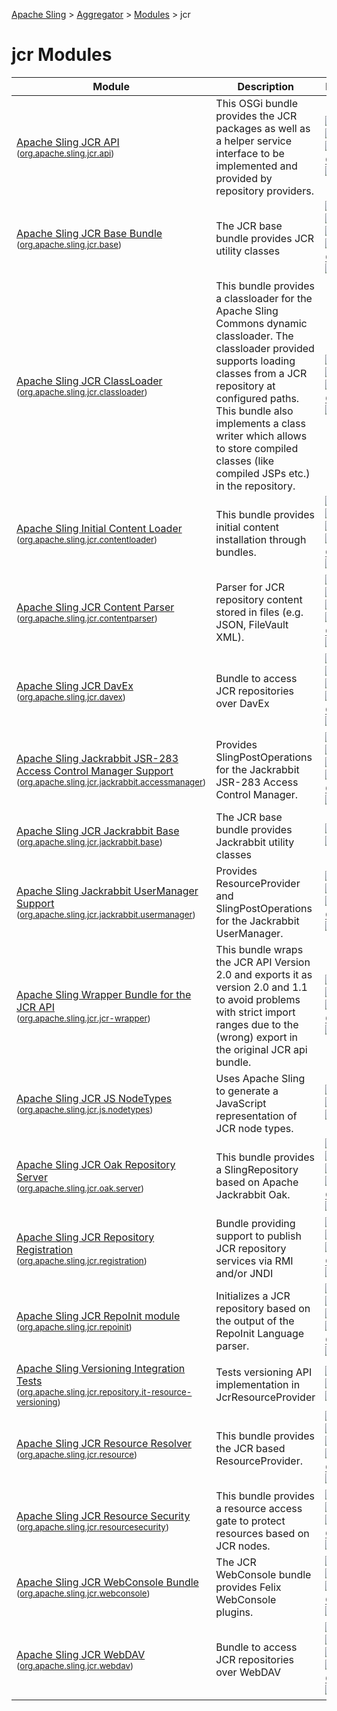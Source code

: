 [Apache Sling](http://sling.apache.org) > [Aggregator](https://github.com/apache/sling-aggregator/) > [Modules](https://github.com/apache/sling-aggregator/blob/master/docs/modules.md) > jcr
# jcr Modules

| Module | Description | Module&nbsp;Status |
|---	|---	|---    |
| [Apache Sling JCR API](https://github.com/apache/sling-org-apache-sling-jcr-api) <br/> <small>([org.apache.sling.jcr.api](http://search.maven.org/#search%7Cga%7C1%7Cg%3A%22org.apache.sling%22%20a%3A%22org.apache.sling.jcr.api%22))</small> | This OSGi bundle provides the JCR packages as well as a helper service interface to be implemented and provided by repository providers. |&#32;[![Build Status](https://builds.apache.org/buildStatus/icon?job=sling-org-apache-sling-jcr-api-1.8)](https://builds.apache.org/view/S-Z/view/Sling/job/sling-org-apache-sling-jcr-api-1.8)&#32;[![JavaDocs](https://www.javadoc.io/badge/org.apache.sling/org.apache.sling.jcr.api.svg)](https://www.javadoc.io/doc/org.apache.sling/org.apache.sling.jcr.api)&#32;[![Maven Central](https://maven-badges.herokuapp.com/maven-central/org.apache.sling/org.apache.sling.jcr.api/badge.svg)](http://search.maven.org/#search%7Cga%7C1%7Cg%3A%22org.apache.sling%22%20a%3A%22org.apache.sling.jcr.api%22)&#32;[![jcr](https://sling.apache.org/badges/group-jcr.svg)](https://github.com/apache/sling-aggregator/blob/master/docs/groups/jcr.md)|
| [Apache Sling JCR Base Bundle](https://github.com/apache/sling-org-apache-sling-jcr-base) <br/> <small>([org.apache.sling.jcr.base](http://search.maven.org/#search%7Cga%7C1%7Cg%3A%22org.apache.sling%22%20a%3A%22org.apache.sling.jcr.base%22))</small> | The JCR base bundle provides JCR utility classes |&#32;[![Build Status](https://builds.apache.org/buildStatus/icon?job=sling-org-apache-sling-jcr-base-1.8)](https://builds.apache.org/view/S-Z/view/Sling/job/sling-org-apache-sling-jcr-base-1.8)&#32;[![Test Status](https://img.shields.io/jenkins/t/https/builds.apache.org/view/S-Z/view/Sling/job/sling-org-apache-sling-jcr-base-1.8.svg)](https://builds.apache.org/view/S-Z/view/Sling/job/sling-org-apache-sling-jcr-base-1.8/test_results_analyzer/)&#32;[![JavaDocs](https://www.javadoc.io/badge/org.apache.sling/org.apache.sling.jcr.base.svg)](https://www.javadoc.io/doc/org.apache.sling/org.apache.sling.jcr.base)&#32;[![Maven Central](https://maven-badges.herokuapp.com/maven-central/org.apache.sling/org.apache.sling.jcr.base/badge.svg)](http://search.maven.org/#search%7Cga%7C1%7Cg%3A%22org.apache.sling%22%20a%3A%22org.apache.sling.jcr.base%22)&#32;[![jcr](https://sling.apache.org/badges/group-jcr.svg)](https://github.com/apache/sling-aggregator/blob/master/docs/groups/jcr.md)|
| [Apache Sling JCR ClassLoader](https://github.com/apache/sling-org-apache-sling-jcr-classloader) <br/> <small>([org.apache.sling.jcr.classloader](http://search.maven.org/#search%7Cga%7C1%7Cg%3A%22org.apache.sling%22%20a%3A%22org.apache.sling.jcr.classloader%22))</small> | This bundle provides a classloader for the Apache Sling Commons dynamic classloader. The classloader provided supports loading classes from a JCR repository at configured paths. This bundle also implements a class writer which allows to store compiled classes (like compiled JSPs etc.) in the repository. |&#32;[![Build Status](https://builds.apache.org/buildStatus/icon?job=sling-org-apache-sling-jcr-classloader-1.8)](https://builds.apache.org/view/S-Z/view/Sling/job/sling-org-apache-sling-jcr-classloader-1.8)&#32;[![JavaDocs](https://www.javadoc.io/badge/org.apache.sling/org.apache.sling.jcr.classloader.svg)](https://www.javadoc.io/doc/org.apache.sling/org.apache.sling.jcr.classloader)&#32;[![Maven Central](https://maven-badges.herokuapp.com/maven-central/org.apache.sling/org.apache.sling.jcr.classloader/badge.svg)](http://search.maven.org/#search%7Cga%7C1%7Cg%3A%22org.apache.sling%22%20a%3A%22org.apache.sling.jcr.classloader%22)&#32;[![jcr](https://sling.apache.org/badges/group-jcr.svg)](https://github.com/apache/sling-aggregator/blob/master/docs/groups/jcr.md)|
| [Apache Sling Initial Content Loader](https://github.com/apache/sling-org-apache-sling-jcr-contentloader) <br/> <small>([org.apache.sling.jcr.contentloader](http://search.maven.org/#search%7Cga%7C1%7Cg%3A%22org.apache.sling%22%20a%3A%22org.apache.sling.jcr.contentloader%22))</small> | This bundle provides initial content installation through bundles. |&#32;[![Build Status](https://builds.apache.org/buildStatus/icon?job=sling-org-apache-sling-jcr-contentloader-1.8)](https://builds.apache.org/view/S-Z/view/Sling/job/sling-org-apache-sling-jcr-contentloader-1.8)&#32;[![Test Status](https://img.shields.io/jenkins/t/https/builds.apache.org/view/S-Z/view/Sling/job/sling-org-apache-sling-jcr-contentloader-1.8.svg)](https://builds.apache.org/view/S-Z/view/Sling/job/sling-org-apache-sling-jcr-contentloader-1.8/test_results_analyzer/)&#32;[![JavaDocs](https://www.javadoc.io/badge/org.apache.sling/org.apache.sling.jcr.contentloader.svg)](https://www.javadoc.io/doc/org.apache.sling/org.apache.sling.jcr.contentloader)&#32;[![Maven Central](https://maven-badges.herokuapp.com/maven-central/org.apache.sling/org.apache.sling.jcr.contentloader/badge.svg)](http://search.maven.org/#search%7Cga%7C1%7Cg%3A%22org.apache.sling%22%20a%3A%22org.apache.sling.jcr.contentloader%22)&#32;[![jcr](https://sling.apache.org/badges/group-jcr.svg)](https://github.com/apache/sling-aggregator/blob/master/docs/groups/jcr.md)|
| [Apache Sling JCR Content Parser](https://github.com/apache/sling-org-apache-sling-jcr-contentparser) <br/> <small>([org.apache.sling.jcr.contentparser](http://search.maven.org/#search%7Cga%7C1%7Cg%3A%22org.apache.sling%22%20a%3A%22org.apache.sling.jcr.contentparser%22))</small> | Parser for JCR repository content stored in files (e.g. JSON, FileVault XML). |&#32;[![Build Status](https://builds.apache.org/buildStatus/icon?job=sling-org-apache-sling-jcr-contentparser-1.8)](https://builds.apache.org/view/S-Z/view/Sling/job/sling-org-apache-sling-jcr-contentparser-1.8)&#32;[![Test Status](https://img.shields.io/jenkins/t/https/builds.apache.org/view/S-Z/view/Sling/job/sling-org-apache-sling-jcr-contentparser-1.8.svg)](https://builds.apache.org/view/S-Z/view/Sling/job/sling-org-apache-sling-jcr-contentparser-1.8/test_results_analyzer/)&#32;[![JavaDocs](https://www.javadoc.io/badge/org.apache.sling/org.apache.sling.jcr.contentparser.svg)](https://www.javadoc.io/doc/org.apache.sling/org.apache.sling.jcr.contentparser)&#32;[![Maven Central](https://maven-badges.herokuapp.com/maven-central/org.apache.sling/org.apache.sling.jcr.contentparser/badge.svg)](http://search.maven.org/#search%7Cga%7C1%7Cg%3A%22org.apache.sling%22%20a%3A%22org.apache.sling.jcr.contentparser%22)&#32;[![jcr](https://sling.apache.org/badges/group-jcr.svg)](https://github.com/apache/sling-aggregator/blob/master/docs/groups/jcr.md)|
| [Apache Sling JCR DavEx](https://github.com/apache/sling-org-apache-sling-jcr-davex) <br/> <small>([org.apache.sling.jcr.davex](http://search.maven.org/#search%7Cga%7C1%7Cg%3A%22org.apache.sling%22%20a%3A%22org.apache.sling.jcr.davex%22))</small> | Bundle to access JCR repositories over DavEx |&#32;[![Build Status](https://builds.apache.org/buildStatus/icon?job=sling-org-apache-sling-jcr-davex-1.8)](https://builds.apache.org/view/S-Z/view/Sling/job/sling-org-apache-sling-jcr-davex-1.8)&#32;[![Test Status](https://img.shields.io/jenkins/t/https/builds.apache.org/view/S-Z/view/Sling/job/sling-org-apache-sling-jcr-davex-1.8.svg)](https://builds.apache.org/view/S-Z/view/Sling/job/sling-org-apache-sling-jcr-davex-1.8/test_results_analyzer/)&#32;[![JavaDocs](https://www.javadoc.io/badge/org.apache.sling/org.apache.sling.jcr.davex.svg)](https://www.javadoc.io/doc/org.apache.sling/org.apache.sling.jcr.davex)&#32;[![Maven Central](https://maven-badges.herokuapp.com/maven-central/org.apache.sling/org.apache.sling.jcr.davex/badge.svg)](http://search.maven.org/#search%7Cga%7C1%7Cg%3A%22org.apache.sling%22%20a%3A%22org.apache.sling.jcr.davex%22)&#32;[![jcr](https://sling.apache.org/badges/group-jcr.svg)](https://github.com/apache/sling-aggregator/blob/master/docs/groups/jcr.md)|
| [Apache Sling Jackrabbit JSR-283 Access Control Manager Support](https://github.com/apache/sling-org-apache-sling-jcr-jackrabbit-accessmanager) <br/> <small>([org.apache.sling.jcr.jackrabbit.accessmanager](http://search.maven.org/#search%7Cga%7C1%7Cg%3A%22org.apache.sling%22%20a%3A%22org.apache.sling.jcr.jackrabbit.accessmanager%22))</small> | Provides SlingPostOperations for the Jackrabbit JSR-283 Access Control Manager. |&#32;[![Build Status](https://builds.apache.org/buildStatus/icon?job=sling-org-apache-sling-jcr-jackrabbit-accessmanager-1.8)](https://builds.apache.org/view/S-Z/view/Sling/job/sling-org-apache-sling-jcr-jackrabbit-accessmanager-1.8)&#32;[![Test Status](https://img.shields.io/jenkins/t/https/builds.apache.org/view/S-Z/view/Sling/job/sling-org-apache-sling-jcr-jackrabbit-accessmanager-1.8.svg)](https://builds.apache.org/view/S-Z/view/Sling/job/sling-org-apache-sling-jcr-jackrabbit-accessmanager-1.8/test_results_analyzer/)&#32;[![JavaDocs](https://www.javadoc.io/badge/org.apache.sling/org.apache.sling.jcr.jackrabbit.accessmanager.svg)](https://www.javadoc.io/doc/org.apache.sling/org.apache.sling.jcr.jackrabbit.accessmanager)&#32;[![Maven Central](https://maven-badges.herokuapp.com/maven-central/org.apache.sling/org.apache.sling.jcr.jackrabbit.accessmanager/badge.svg)](http://search.maven.org/#search%7Cga%7C1%7Cg%3A%22org.apache.sling%22%20a%3A%22org.apache.sling.jcr.jackrabbit.accessmanager%22)&#32;[![jcr](https://sling.apache.org/badges/group-jcr.svg)](https://github.com/apache/sling-aggregator/blob/master/docs/groups/jcr.md)|
| [Apache Sling JCR Jackrabbit Base](https://github.com/apache/sling-org-apache-sling-jcr-jackrabbit-base) <br/> <small>([org.apache.sling.jcr.jackrabbit.base](http://search.maven.org/#search%7Cga%7C1%7Cg%3A%22org.apache.sling%22%20a%3A%22org.apache.sling.jcr.jackrabbit.base%22))</small> | The JCR base bundle provides Jackrabbit utility classes |&#32;[![Build Status](https://builds.apache.org/buildStatus/icon?job=sling-org-apache-sling-jcr-jackrabbit-base-1.8)](https://builds.apache.org/view/S-Z/view/Sling/job/sling-org-apache-sling-jcr-jackrabbit-base-1.8)&#32;[![jcr](https://sling.apache.org/badges/group-jcr.svg)](https://github.com/apache/sling-aggregator/blob/master/docs/groups/jcr.md)|
| [Apache Sling Jackrabbit UserManager Support](https://github.com/apache/sling-org-apache-sling-jcr-jackrabbit-usermanager) <br/> <small>([org.apache.sling.jcr.jackrabbit.usermanager](http://search.maven.org/#search%7Cga%7C1%7Cg%3A%22org.apache.sling%22%20a%3A%22org.apache.sling.jcr.jackrabbit.usermanager%22))</small> | Provides ResourceProvider and SlingPostOperations for the Jackrabbit UserManager. |&#32;[![Build Status](https://builds.apache.org/buildStatus/icon?job=sling-org-apache-sling-jcr-jackrabbit-usermanager-1.8)](https://builds.apache.org/view/S-Z/view/Sling/job/sling-org-apache-sling-jcr-jackrabbit-usermanager-1.8)&#32;[![JavaDocs](https://www.javadoc.io/badge/org.apache.sling/org.apache.sling.jcr.jackrabbit.usermanager.svg)](https://www.javadoc.io/doc/org.apache.sling/org.apache.sling.jcr.jackrabbit.usermanager)&#32;[![Maven Central](https://maven-badges.herokuapp.com/maven-central/org.apache.sling/org.apache.sling.jcr.jackrabbit.usermanager/badge.svg)](http://search.maven.org/#search%7Cga%7C1%7Cg%3A%22org.apache.sling%22%20a%3A%22org.apache.sling.jcr.jackrabbit.usermanager%22)&#32;[![jcr](https://sling.apache.org/badges/group-jcr.svg)](https://github.com/apache/sling-aggregator/blob/master/docs/groups/jcr.md)|
| [Apache Sling Wrapper Bundle for the JCR API](https://github.com/apache/sling-org-apache-sling-jcr-jcr-wrapper) <br/> <small>([org.apache.sling.jcr.jcr-wrapper](http://search.maven.org/#search%7Cga%7C1%7Cg%3A%22org.apache.sling%22%20a%3A%22org.apache.sling.jcr.jcr-wrapper%22))</small> | This bundle wraps the JCR API Version 2.0 and exports it as version 2.0 and 1.1 to avoid problems with strict import ranges due to the (wrong) export in the original JCR api bundle. |&#32;[![Build Status](https://builds.apache.org/buildStatus/icon?job=sling-org-apache-sling-jcr-jcr-wrapper-1.8)](https://builds.apache.org/view/S-Z/view/Sling/job/sling-org-apache-sling-jcr-jcr-wrapper-1.8)&#32;[![JavaDocs](https://www.javadoc.io/badge/org.apache.sling/org.apache.sling.jcr.jcr-wrapper.svg)](https://www.javadoc.io/doc/org.apache.sling/org.apache.sling.jcr.jcr-wrapper)&#32;[![Maven Central](https://maven-badges.herokuapp.com/maven-central/org.apache.sling/org.apache.sling.jcr.jcr-wrapper/badge.svg)](http://search.maven.org/#search%7Cga%7C1%7Cg%3A%22org.apache.sling%22%20a%3A%22org.apache.sling.jcr.jcr-wrapper%22)&#32;[![jcr](https://sling.apache.org/badges/group-jcr.svg)](https://github.com/apache/sling-aggregator/blob/master/docs/groups/jcr.md)|
| [Apache Sling JCR JS NodeTypes](https://github.com/apache/sling-org-apache-sling-jcr-js-nodetypes) <br/> <small>([org.apache.sling.jcr.js.nodetypes](http://search.maven.org/#search%7Cga%7C1%7Cg%3A%22org.apache.sling%22%20a%3A%22org.apache.sling.jcr.js.nodetypes%22))</small> | Uses Apache Sling to generate a JavaScript representation of JCR node types. |&#32;[![Build Status](https://builds.apache.org/buildStatus/icon?job=sling-org-apache-sling-jcr-js-nodetypes-1.8)](https://builds.apache.org/view/S-Z/view/Sling/job/sling-org-apache-sling-jcr-js-nodetypes-1.8)&#32;[![Test Status](https://img.shields.io/jenkins/t/https/builds.apache.org/view/S-Z/view/Sling/job/sling-org-apache-sling-jcr-js-nodetypes-1.8.svg)](https://builds.apache.org/view/S-Z/view/Sling/job/sling-org-apache-sling-jcr-js-nodetypes-1.8/test_results_analyzer/)&#32;[![contrib](http://sling.apache.org/badges/status-contrib.svg)](https://github.com/apache/sling-aggregator/blob/master/docs/status/contrib.md)&#32;[![jcr](https://sling.apache.org/badges/group-jcr.svg)](https://github.com/apache/sling-aggregator/blob/master/docs/groups/jcr.md)|
| [Apache Sling JCR Oak Repository Server](https://github.com/apache/sling-org-apache-sling-jcr-oak-server) <br/> <small>([org.apache.sling.jcr.oak.server](http://search.maven.org/#search%7Cga%7C1%7Cg%3A%22org.apache.sling%22%20a%3A%22org.apache.sling.jcr.oak.server%22))</small> | This bundle provides a SlingRepository based on Apache Jackrabbit Oak. |&#32;[![Build Status](https://builds.apache.org/buildStatus/icon?job=sling-org-apache-sling-jcr-oak-server-1.8)](https://builds.apache.org/view/S-Z/view/Sling/job/sling-org-apache-sling-jcr-oak-server-1.8)&#32;[![Test Status](https://img.shields.io/jenkins/t/https/builds.apache.org/view/S-Z/view/Sling/job/sling-org-apache-sling-jcr-oak-server-1.8.svg)](https://builds.apache.org/view/S-Z/view/Sling/job/sling-org-apache-sling-jcr-oak-server-1.8/test_results_analyzer/)&#32;[![JavaDocs](https://www.javadoc.io/badge/org.apache.sling/org.apache.sling.jcr.oak.server.svg)](https://www.javadoc.io/doc/org.apache.sling/org.apache.sling.jcr.oak.server)&#32;[![Maven Central](https://maven-badges.herokuapp.com/maven-central/org.apache.sling/org.apache.sling.jcr.oak.server/badge.svg)](http://search.maven.org/#search%7Cga%7C1%7Cg%3A%22org.apache.sling%22%20a%3A%22org.apache.sling.jcr.oak.server%22)&#32;[![jcr](https://sling.apache.org/badges/group-jcr.svg)](https://github.com/apache/sling-aggregator/blob/master/docs/groups/jcr.md)|
| [Apache Sling JCR Repository Registration](https://github.com/apache/sling-org-apache-sling-jcr-registration) <br/> <small>([org.apache.sling.jcr.registration](http://search.maven.org/#search%7Cga%7C1%7Cg%3A%22org.apache.sling%22%20a%3A%22org.apache.sling.jcr.registration%22))</small> | Bundle providing support to publish JCR repository services via RMI and/or JNDI |&#32;[![Build Status](https://builds.apache.org/buildStatus/icon?job=sling-org-apache-sling-jcr-registration-1.8)](https://builds.apache.org/view/S-Z/view/Sling/job/sling-org-apache-sling-jcr-registration-1.8)&#32;[![JavaDocs](https://www.javadoc.io/badge/org.apache.sling/org.apache.sling.jcr.registration.svg)](https://www.javadoc.io/doc/org.apache.sling/org.apache.sling.jcr.registration)&#32;[![Maven Central](https://maven-badges.herokuapp.com/maven-central/org.apache.sling/org.apache.sling.jcr.registration/badge.svg)](http://search.maven.org/#search%7Cga%7C1%7Cg%3A%22org.apache.sling%22%20a%3A%22org.apache.sling.jcr.registration%22)&#32;[![jcr](https://sling.apache.org/badges/group-jcr.svg)](https://github.com/apache/sling-aggregator/blob/master/docs/groups/jcr.md)|
| [Apache Sling JCR RepoInit module](https://github.com/apache/sling-org-apache-sling-jcr-repoinit) <br/> <small>([org.apache.sling.jcr.repoinit](http://search.maven.org/#search%7Cga%7C1%7Cg%3A%22org.apache.sling%22%20a%3A%22org.apache.sling.jcr.repoinit%22))</small> | Initializes a JCR repository based on the output of the RepoInit Language parser. |&#32;[![Build Status](https://builds.apache.org/buildStatus/icon?job=sling-org-apache-sling-jcr-repoinit-1.8)](https://builds.apache.org/view/S-Z/view/Sling/job/sling-org-apache-sling-jcr-repoinit-1.8)&#32;[![Test Status](https://img.shields.io/jenkins/t/https/builds.apache.org/view/S-Z/view/Sling/job/sling-org-apache-sling-jcr-repoinit-1.8.svg)](https://builds.apache.org/view/S-Z/view/Sling/job/sling-org-apache-sling-jcr-repoinit-1.8/test_results_analyzer/)&#32;[![JavaDocs](https://www.javadoc.io/badge/org.apache.sling/org.apache.sling.jcr.repoinit.svg)](https://www.javadoc.io/doc/org.apache.sling/org.apache.sling.jcr.repoinit)&#32;[![Maven Central](https://maven-badges.herokuapp.com/maven-central/org.apache.sling/org.apache.sling.jcr.repoinit/badge.svg)](http://search.maven.org/#search%7Cga%7C1%7Cg%3A%22org.apache.sling%22%20a%3A%22org.apache.sling.jcr.repoinit%22)&#32;[![jcr](https://sling.apache.org/badges/group-jcr.svg)](https://github.com/apache/sling-aggregator/blob/master/docs/groups/jcr.md)|
| [Apache Sling Versioning Integration Tests](https://github.com/apache/sling-org-apache-sling-jcr-repository-it-resource-versioning) <br/> <small>([org.apache.sling.jcr.repository.it-resource-versioning](http://search.maven.org/#search%7Cga%7C1%7Cg%3A%22org.apache.sling%22%20a%3A%22org.apache.sling.jcr.repository.it-resource-versioning%22))</small> | Tests versioning API implementation in JcrResourceProvider |&#32;[![Build Status](https://builds.apache.org/buildStatus/icon?job=sling-org-apache-sling-jcr-repository-it-resource-versioning-1.8)](https://builds.apache.org/view/S-Z/view/Sling/job/sling-org-apache-sling-jcr-repository-it-resource-versioning-1.8)&#32;[![Test Status](https://img.shields.io/jenkins/t/https/builds.apache.org/view/S-Z/view/Sling/job/sling-org-apache-sling-jcr-repository-it-resource-versioning-1.8.svg)](https://builds.apache.org/view/S-Z/view/Sling/job/sling-org-apache-sling-jcr-repository-it-resource-versioning-1.8/test_results_analyzer/)&#32;[![jcr](https://sling.apache.org/badges/group-jcr.svg)](https://github.com/apache/sling-aggregator/blob/master/docs/groups/jcr.md)|
| [Apache Sling JCR Resource Resolver](https://github.com/apache/sling-org-apache-sling-jcr-resource) <br/> <small>([org.apache.sling.jcr.resource](http://search.maven.org/#search%7Cga%7C1%7Cg%3A%22org.apache.sling%22%20a%3A%22org.apache.sling.jcr.resource%22))</small> | This bundle provides the JCR based ResourceProvider. |&#32;[![Build Status](https://builds.apache.org/buildStatus/icon?job=sling-org-apache-sling-jcr-resource-1.8)](https://builds.apache.org/view/S-Z/view/Sling/job/sling-org-apache-sling-jcr-resource-1.8)&#32;[![Test Status](https://img.shields.io/jenkins/t/https/builds.apache.org/view/S-Z/view/Sling/job/sling-org-apache-sling-jcr-resource-1.8.svg)](https://builds.apache.org/view/S-Z/view/Sling/job/sling-org-apache-sling-jcr-resource-1.8/test_results_analyzer/)&#32;[![JavaDocs](https://www.javadoc.io/badge/org.apache.sling/org.apache.sling.jcr.resource.svg)](https://www.javadoc.io/doc/org.apache.sling/org.apache.sling.jcr.resource)&#32;[![Maven Central](https://maven-badges.herokuapp.com/maven-central/org.apache.sling/org.apache.sling.jcr.resource/badge.svg)](http://search.maven.org/#search%7Cga%7C1%7Cg%3A%22org.apache.sling%22%20a%3A%22org.apache.sling.jcr.resource%22)&#32;[![jcr](https://sling.apache.org/badges/group-jcr.svg)](https://github.com/apache/sling-aggregator/blob/master/docs/groups/jcr.md)|
| [Apache Sling JCR Resource Security](https://github.com/apache/sling-org-apache-sling-jcr-resourcesecurity) <br/> <small>([org.apache.sling.jcr.resourcesecurity](http://search.maven.org/#search%7Cga%7C1%7Cg%3A%22org.apache.sling%22%20a%3A%22org.apache.sling.jcr.resourcesecurity%22))</small> | This bundle provides a resource access gate to protect resources based on JCR nodes. |&#32;[![Build Status](https://builds.apache.org/buildStatus/icon?job=sling-org-apache-sling-jcr-resourcesecurity-1.8)](https://builds.apache.org/view/S-Z/view/Sling/job/sling-org-apache-sling-jcr-resourcesecurity-1.8)&#32;[![JavaDocs](https://www.javadoc.io/badge/org.apache.sling/org.apache.sling.jcr.resourcesecurity.svg)](https://www.javadoc.io/doc/org.apache.sling/org.apache.sling.jcr.resourcesecurity)&#32;[![Maven Central](https://maven-badges.herokuapp.com/maven-central/org.apache.sling/org.apache.sling.jcr.resourcesecurity/badge.svg)](http://search.maven.org/#search%7Cga%7C1%7Cg%3A%22org.apache.sling%22%20a%3A%22org.apache.sling.jcr.resourcesecurity%22)&#32;[![contrib](http://sling.apache.org/badges/status-contrib.svg)](https://github.com/apache/sling-aggregator/blob/master/docs/status/contrib.md)&#32;[![jcr](https://sling.apache.org/badges/group-jcr.svg)](https://github.com/apache/sling-aggregator/blob/master/docs/groups/jcr.md)|
| [Apache Sling JCR WebConsole Bundle](https://github.com/apache/sling-org-apache-sling-jcr-webconsole) <br/> <small>([org.apache.sling.jcr.webconsole](http://search.maven.org/#search%7Cga%7C1%7Cg%3A%22org.apache.sling%22%20a%3A%22org.apache.sling.jcr.webconsole%22))</small> | The JCR WebConsole bundle provides Felix WebConsole plugins. |&#32;[![Build Status](https://builds.apache.org/buildStatus/icon?job=sling-org-apache-sling-jcr-webconsole-1.8)](https://builds.apache.org/view/S-Z/view/Sling/job/sling-org-apache-sling-jcr-webconsole-1.8)&#32;[![JavaDocs](https://www.javadoc.io/badge/org.apache.sling/org.apache.sling.jcr.webconsole.svg)](https://www.javadoc.io/doc/org.apache.sling/org.apache.sling.jcr.webconsole)&#32;[![Maven Central](https://maven-badges.herokuapp.com/maven-central/org.apache.sling/org.apache.sling.jcr.webconsole/badge.svg)](http://search.maven.org/#search%7Cga%7C1%7Cg%3A%22org.apache.sling%22%20a%3A%22org.apache.sling.jcr.webconsole%22)&#32;[![jcr](https://sling.apache.org/badges/group-jcr.svg)](https://github.com/apache/sling-aggregator/blob/master/docs/groups/jcr.md)|
| [Apache Sling JCR WebDAV](https://github.com/apache/sling-org-apache-sling-jcr-webdav) <br/> <small>([org.apache.sling.jcr.webdav](http://search.maven.org/#search%7Cga%7C1%7Cg%3A%22org.apache.sling%22%20a%3A%22org.apache.sling.jcr.webdav%22))</small> | Bundle to access JCR repositories over WebDAV |&#32;[![Build Status](https://builds.apache.org/buildStatus/icon?job=sling-org-apache-sling-jcr-webdav-1.8)](https://builds.apache.org/view/S-Z/view/Sling/job/sling-org-apache-sling-jcr-webdav-1.8)&#32;[![Test Status](https://img.shields.io/jenkins/t/https/builds.apache.org/view/S-Z/view/Sling/job/sling-org-apache-sling-jcr-webdav-1.8.svg)](https://builds.apache.org/view/S-Z/view/Sling/job/sling-org-apache-sling-jcr-webdav-1.8/test_results_analyzer/)&#32;[![JavaDocs](https://www.javadoc.io/badge/org.apache.sling/org.apache.sling.jcr.webdav.svg)](https://www.javadoc.io/doc/org.apache.sling/org.apache.sling.jcr.webdav)&#32;[![Maven Central](https://maven-badges.herokuapp.com/maven-central/org.apache.sling/org.apache.sling.jcr.webdav/badge.svg)](http://search.maven.org/#search%7Cga%7C1%7Cg%3A%22org.apache.sling%22%20a%3A%22org.apache.sling.jcr.webdav%22)&#32;[![jcr](https://sling.apache.org/badges/group-jcr.svg)](https://github.com/apache/sling-aggregator/blob/master/docs/groups/jcr.md)|